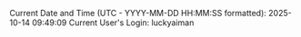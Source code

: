 Current Date and Time (UTC - YYYY-MM-DD HH:MM:SS formatted): 2025-10-14 09:49:09
Current User's Login: luckyaiman
